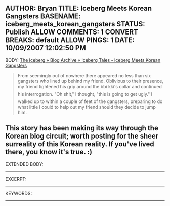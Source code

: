 AUTHOR: Bryan
TITLE: Iceberg Meets Korean Gangsters
BASENAME: iceberg_meets_korean_gangsters
STATUS: Publish
ALLOW COMMENTS: 1
CONVERT BREAKS: __default__
ALLOW PINGS: 1
DATE: 10/09/2007 12:02:50 PM
-----
BODY:
<a title="The Iceberg » Blog Archive » Iceberg Tales - Iceberg Meets Korean Gangsters" href="http://www.icebergkorea.com/2007/09/26/iceberg-tales-iceberg-meets-korean-gangsters/">The Iceberg » Blog Archive » Iceberg Tales - Iceberg Meets Korean Gangsters</a>

<blockquote>From seemingly out of nowhere there appeared no less than six gangsters who lined up behind my friend. Oblivious to their presence, my friend tightened his grip around the bbi kki's collar and continued his interrogation. "Oh shit," I thought, "this is going to get ugly." I walked up to within a couple of feet of the gangsters, preparing to do what little I could to help out my friend should they decide to jump him. </blockquote>

This story has been making its way through the Korean blog circuit; worth posting for the sheer surreality of this Korean reality. If you've lived there, you know it's true. :)
-----
EXTENDED BODY:

-----
EXCERPT:

-----
KEYWORDS:

-----


